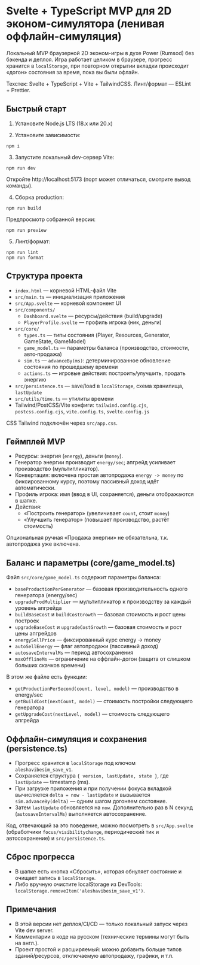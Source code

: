 # Svelte + TypeScript MVP для 2D эконом-симулятора (ленивая оффлайн-симуляция)

Локальный MVP браузерной 2D эконом-игры в духе Power (Rumsod) без бэкенда и деплоя. Игра работает целиком в браузере, прогресс хранится в `localStorage`, при повторном открытии вкладки происходит «догон» состояния за время, пока вы были офлайн.

Техстек: Svelte + TypeScript + Vite + TailwindCSS. Линт/формат — ESLint + Prettier.

## Быстрый старт

1) Установите Node.js LTS (18.x или 20.x)

2) Установите зависимости:

```
npm i
```

3) Запустите локальный dev-сервер Vite:

```
npm run dev
```

Откройте http://localhost:5173 (порт может отличаться, смотрите вывод команды).

4) Сборка production:

```
npm run build
```

Предпросмотр собранной версии:

```
npm run preview
```

5) Линт/формат:

```
npm run lint
npm run format
```

## Структура проекта

- `index.html` — корневой HTML-файл Vite
- `src/main.ts` — инициализация приложения
- `src/App.svelte` — корневой компонент UI
- `src/components/`
  - `Dashboard.svelte` — ресурсы/действия (build/upgrade)
  - `PlayerProfile.svelte` — профиль игрока (ник, деньги)
- `src/core/`
  - `types.ts` — типы состояния (Player, Resources, Generator, GameState, GameModel)
  - `game_model.ts` — параметры баланса (производство, стоимости, авто‑продажа)
  - `sim.ts` — `advanceBy(ms)`: детерминированное обновление состояния по прошедшему времени
  - `actions.ts` — игровые действия: построить/улучшить, продать энергию
- `src/persistence.ts` — save/load в `localStorage`, схема хранилища, `lastUpdate`
- `src/utils/time.ts` — утилиты времени
- Tailwind/PostCSS/Vite конфиги: `tailwind.config.cjs`, `postcss.config.cjs`, `vite.config.ts`, `svelte.config.js`

CSS Tailwind подключён через `src/app.css`.

## Геймплей MVP

- Ресурсы: энергия (`energy`), деньги (`money`).
- Генератор энергии производит `energy/sec`; апгрейд усиливает производство (мультипликатор).
- Конвертация: включена простая автопродажа `energy -> money` по фиксированному курсу, поэтому пассивный доход идёт автоматически.
- Профиль игрока: имя (ввод в UI, сохраняется), деньги отображаются в шапке.
- Действия:
  - «Построить генератор» (увеличивает `count`, стоит `money`)
  - «Улучшить генератор» (повышает производство, растёт стоимость)

Опциональная ручная «Продажа энергии» не обязательна, т.к. автопродажа уже включена.

## Баланс и параметры (core/game_model.ts)

Файл `src/core/game_model.ts` содержит параметры баланса:

- `baseProductionPerGenerator` — базовая производительность одного генератора (energy/sec)
- `upgradeProdMultiplier` — мультипликатор к производству за каждый уровень апгрейда
- `buildBaseCost` и `buildCostGrowth` — базовая стоимость и рост цены построек
- `upgradeBaseCost` и `upgradeCostGrowth` — базовая стоимость и рост цены апгрейдов
- `energySellPrice` — фиксированный курс energy → money
- `autoSellEnergy` — флаг автопродажи (пассивный доход)
- `autosaveIntervalMs` — период автосохранения
- `maxOfflineMs` — ограничение на оффлайн-догон (защита от слишком больших скачков времени)

В этом же файле есть функции:

- `getProductionPerSecond(count, level, model)` — производство в energy/sec
- `getBuildCost(nextCount, model)` — стоимость постройки следующего генератора
- `getUpgradeCost(nextLevel, model)` — стоимость следующего апгрейда

## Оффлайн-симуляция и сохранения (persistence.ts)

- Прогресс хранится в `localStorage` под ключом `aleshavibesim_save_v1`.
- Сохраняется структура `{ version, lastUpdate, state }`, где `lastUpdate` — timestamp (ms).
- При загрузке приложения и при получении фокуса вкладкой вычисляется `delta = now - lastUpdate` и вызывается `sim.advanceBy(delta)` — одним шагом догоняем состояние.
- Затем `lastUpdate` обновляется на `now`. Дополнительно раз в N секунд (`autosaveIntervalMs`) выполняется автосохранение.

Код, отвечающий за это поведение, можно посмотреть в `src/App.svelte` (обработчики `focus/visibilitychange`, периодический тик и автосохранение) и `src/persistence.ts`.

## Сброс прогресса

- В шапке есть кнопка «Сбросить», которая обнуляет состояние и очищает запись в `localStorage`.
- Либо вручную очистите localStorage из DevTools: `localStorage.removeItem('aleshavibesim_save_v1')`.

## Примечания

- В этой версии нет деплоя/CI/CD — только локальный запуск через Vite dev server.
- Комментарии в коде на русском (технические термины могут быть на англ.).
- Проект простой и расширяемый: можно добавить больше типов зданий/ресурсов, отключаемую автопродажу, графики, и т.п.
